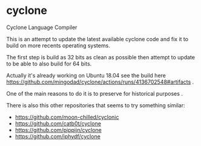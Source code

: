 # cyclone
Cyclone Language Compiler

This is an attempt to update the latest available cyclone code and fix it to build on more recents operating systems.

The first step is build as 32 bits as clean as possible then attempt to update to be able to also build for 64 bits.

Actually it's already working on Ubuntu 18.04 see the build here https://github.com/mingodad/cyclone/actions/runs/4136702548#artifacts .

One of the main reasons to do it is to preserve for historical purposes . 

There is also this other repositories that seems to try something similar:

- https://github.com/moon-chilled/cyclonic
- https://github.com/catb0t/cyclone
- https://github.com/pippijn/cyclone
- https://github.com/iphydf/cyclone
